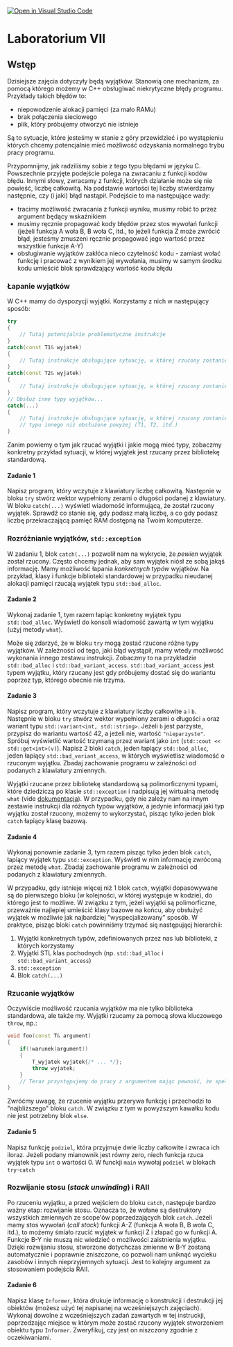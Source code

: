 [![Open in Visual Studio Code](https://classroom.github.com/assets/open-in-vscode-f059dc9a6f8d3a56e377f745f24479a46679e63a5d9fe6f495e02850cd0d8118.svg)](https://classroom.github.com/online_ide?assignment_repo_id=6728481&assignment_repo_type=AssignmentRepo)
# Laboratorium VII
## Wstęp
Dzisiejsze zajęcia dotyczyły będą wyjątków.
Stanowią one mechanizm, za pomocą którego możemy w C++ obsługiwać niekrytyczne błędy programu.
Przykłady takich błędów to:
- niepowodzenie alokacji pamięci (za mało RAMu)
- brak połączenia sieciowego
- plik, który próbujemy otworzyć nie istnieje

Są to sytuacje, które jesteśmy w stanie z góry przewidzieć i po wystąpieniu których chcemy potencjalnie mieć możliwość odzyskania normalnego trybu pracy programu.

Przypomnijmy, jak radziliśmy sobie z tego typu błędami w języku C.
Powszechnie przyjęte podejście polega na zwracaniu z funkcji kodów błędu.
Innymi słowy, zwracamy z funkcji, których działanie może się nie powieść, liczbę całkowitą.
Na podstawie wartości tej liczby stwierdzamy następnie, czy (i jaki) błąd nastąpił.
Podejście to ma następujące wady:
- tracimy możliwość zwracania z funkcji wyniku, musimy robić to przez argument będący wskaźnikiem
- musimy ręcznie propagować kody błędów przez stos wywołań funkcji (jeżeli funkcja A woła B, B woła C, itd., to jeżeli funkcja Z może zwrócić błąd, jesteśmy zmuszeni ręcznie propagować jego wartość przez wszystkie funkcje A-Y)
- obsługiwanie wyjątków zakłóca nieco czytelność kodu - zamiast wołać funkcję i pracować z wynikiem jej wywołania, musimy w samym środku kodu umieścić blok sprawdzający wartość kodu błędu

### Łapanie wyjątków
W C++ mamy do dyspozycji wyjątki.
Korzystamy z nich w następujący sposób:
```C++
try
{
    // Tutaj potencjalnie problematyczne instrukcje
}
catch(const T1& wyjatek)
{
    // Tutaj instrukcje obsługujące sytuację, w której rzucony zostanie wyjątek typu T1
}
catch(const T2& wyjatek)
{
    // Tutaj instrukcje obsługujące sytuację, w której rzucony zostanie wyjątek typu T2
}
// Obsłuż inne typy wyjątków...
catch(...)
{
    // Tutaj instrukcje obsługujące sytuację, w której rzucony zostanie wyjątek
    // typu innego niż obsłużone powyżej (T1, T2, itd.)
}
```
Zanim powiemy o tym jak rzucać wyjątki i jakie mogą mieć typy, zobaczmy konkretny przykład sytuacji, w której wyjątek jest rzucany przez bibliotekę standardową.

#### Zadanie 1
Napisz program, który wczytuje z klawiatury liczbę całkowitą.
Następnie w bloku `try` stwórz wektor wypełniony zerami o długości podanej z klawiatury.
W bloku `catch(...)` wyświetl wiadomość informującą, że został rzucony wyjątek.
Sprawdź co stanie się, gdy podasz małą liczbę, a co gdy podasz liczbę przekraczającą pamięć RAM dostępną na Twoim komputerze.

### Rozróżnianie wyjątków, `std::exception`
W zadaniu 1, blok `catch(...)` pozwolił nam na wykrycie, że *pewien* wyjątek został rzucony.
Często chcemy jednak, aby sam wyjątek niósł ze sobą jakąś informację.
Mamy możliwość łapania *konkretnych typów* wyjątków.
Na przykład, klasy i funkcje biblioteki standardowej w przypadku nieudanej alokacji pamięci rzucają wyjątek typu `std::bad_alloc`.

#### Zadanie 2
Wykonaj zadanie 1, tym razem łapiąc konkretny wyjątek typu `std::bad_alloc`.
Wyświetl do konsoli wiadomość zawartą w tym wyjątku (użyj metody `what`).

Może się zdarzyć, że w bloku `try` mogą zostać rzucone różne typy wyjątków.
W zależności od tego, jaki błąd wystąpił, mamy wtedy możliwość wykonania innego zestawu instrukcji.
Zobaczmy to na przykładzie `std::bad_alloc` i `std::bad_variant_access`.
`std::bad_variant_access` jest typem wyjątku, który rzucany jest gdy próbujemy dostać się do wariantu poprzez typ, którego obecnie nie trzyma.

#### Zadanie 3
Napisz program, który wczytuje z klawiatury liczby całkowite `a` i `b`.
Następnie w bloku `try` stwórz wektor wypełniony zerami o długości `a` oraz wariant typu `std::variant<int, std::string>`.
Jeżeli `b` jest parzyste, przypisz do wariantu wartość 42, a jeżeli nie, wartość `"nieparzyste"`.
Spróbuj wyświetlić wartość trzymaną przez wariant jako `int` (`std::cout << std::get<int>(v)`).
Napisz 2 bloki `catch`, jeden łapiący `std::bad_alloc`, jeden łapiący `std::bad_variant_access`, w których wyświetlisz wiadomość o rzuconym wyjątku.
Zbadaj zachowanie programu w zależności od podanych z klawiatury zmiennych.

Wyjątki rzucane przez bibliotekę standardową są polimorficznymi typami, które dziedziczą po klasie `std::exception` i nadpisują jej wirtualną metodę `what` (vide [dokumentacja](https://en.cppreference.com/w/cpp/error/exception)).
W przypadku, gdy nie zależy nam na innym zestawie instrukcji dla różnych typów wyjątków, a jedynie informacji jaki typ wyjątku został rzucony, możemy to wykorzystać, pisząc tylko jeden blok `catch` łapiący klasę bazową.

#### Zadanie 4
Wykonaj ponownie zadanie 3, tym razem pisząc tylko jeden blok `catch`, łapiący wyjątek typu `std::exception`.
Wyświetl w nim informację zwróconą przez metodę `what`.
Zbadaj zachowanie programu w zależności od podanych z klawiatury zmiennych.

W przypadku, gdy istnieje więcej niż 1 blok `catch`, wyjątki dopasowywane są do pierwszego bloku (w kolejności, w której występuje w kodzie), do którego jest to możliwe.
W związku z tym, jeżeli wyjątki są polimorficzne, przeważnie najlepiej umieścić klasy bazowe na końcu, aby obsłużyć wyjątek w możliwie jak najbardziej "wyspecjalizowany" sposób.
W praktyce, pisząc bloki `catch` powinniśmy trzymać się następującj hierarchii:
1. Wyjątki konkretnych typów, zdefiniowanych przez nas lub biblioteki, z których korzystamy
2. Wyjątki STL klas pochodnych (np. `std::bad_alloc` i `std::bad_variant_access`)
3. `std::exception`
4. Blok `catch(...)`

### Rzucanie wyjątków
Oczywiście możliwość rzucania wyjątków ma nie tylko biblioteka standardowa, ale także my.
Wyjątki rzucamy za pomocą słowa kluczowego `throw`, np.:
```C++
void foo(const T& argument)
{
    if(!warunek(argument))
    {
        T_wyjatek wyjatek{/* ... */};
        throw wyjatek;
    }
    // Teraz przystępujemy do pracy z argumentem mając pewność, że spełnia postawiony warunek
}
```
Zwróćmy uwagę, że rzucenie wyjątku przerywa funkcję i przechodzi to "najbliższego" bloku `catch`.
W związku z tym w powyższym kawałku kodu nie jest potrzebny blok `else`.

#### Zadanie 5
Napisz funkcję `podziel`, która przyjmuje dwie liczby całkowite i zwraca ich iloraz.
Jeżeli podany mianownik jest równy zero, niech funkcja rzuca wyjątek typu `int` o wartości 0.
W funckji `main` wywołaj `podziel` w blokach `try`-`catch`

### Rozwijanie stosu (*stack unwinding*) i RAII
Po rzuceniu wyjątku, a przed wejściem do bloku `catch`, następuje bardzo ważny etap: rozwijanie stosu.
Oznacza to, że wołane są destruktory wszystkich zmiennych ze scope'ów poprzedzających blok `catch`.
Jeżeli mamy stos wywołań (*call stack*) funkcji A-Z (funkcja A woła B, B woła C, itd.), to możemy śmiało rzucić wyjątek w funkcji Z i złapać go w funkcji A.
Funkcje B-Y nie muszą nic wiedzieć o możliwości zaistnienia wyjątku.
Dzięki rozwijaniu stosu, stworzone dotychczas zmienne w B-Y zostaną automatycznie i poprawnie zniszczone, co pozwoli nam uniknąć wycieku zasobów i innych nieprzyjemnych sytuacji.
Jest to kolejny argument za stosowaniem podejścia RAII.

#### Zadanie 6
Napisz klasę `Informer`, która drukuje informację o konstrukcji i destrukcji jej obiektów (możesz użyć tej napisanej na wcześniejszych zajęciach).
Wykonaj dowolne z wcześniejszych zadań zawartych w tej instruckji, poprzedzając miejsce w którym może zostać rzucony wyjątek stworzeniem obiektu typu `Informer`.
Zweryfikuj, czy jest on niszczony zgodnie z oczekiwaniami.
